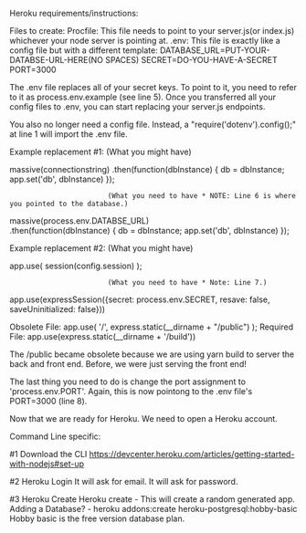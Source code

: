 Heroku requirements/instructions:

Files to create:
Procfile:   This file needs to point to your server.js(or index.js) whichever your node server is pointing at.
.env:       This file is exactly like a config file but with a different template:
            DATABASE_URL=PUT-YOUR-DATABSE-URL-HERE(NO SPACES)
            SECRET=DO-YOU-HAVE-A-SECRET
            PORT=3000

The .env file replaces all of your secret keys. To point to it, you need to refer to it as process.env.example (see line 5).
Once you transferred all your config files to .env, you can start replacing your server.js endpoints.

You also no longer need a config file. Instead, a "require('dotenv').config();" at line 1 will import the .env file.

Example replacement #1:     (What you might have)

massive(connectionstring)
.then(function(dbInstance) {
  db = dbInstance;
    app.set('db', dbInstance)
});

                            (What you need to have * NOTE: Line 6 is where you pointed to the database.)

massive(process.env.DATABSE_URL)  
.then(function(dbInstance) {
  db = dbInstance;
    app.set('db', dbInstance)
});

Example replacement #2:     (What you might have)

app.use( session(config.session) );

                            (What you need to have * Note: Line 7.)

app.use(expressSession({secret: process.env.SECRET,
  resave: false,
  saveUninitialized: false}))



Obsolete File:  app.use( '/', express.static(__dirname + "/public") );
Required File:  app.use(express.static(__dirname + '/build'))

The /public became obsolete because we are using yarn build to server the back and front end. Before, we were just serving the front end!

The last thing you need to do is change the port assignment to 'process.env.PORT'. Again, this is now pointong to the .env file's PORT=3000 (line 8).


Now that we are ready for Heroku. We need to open a Heroku account.

Command Line specific: 

#1 Download the CLI
        https://devcenter.heroku.com/articles/getting-started-with-nodejs#set-up

#2  Heroku Login
        It will ask for email.
        It will ask for password.

#3  Heroku Create
        Heroku create
            - This will create a random generated app.
        Adding a Database?
            - heroku addons:create heroku-postgresql:hobby-basic
            Hobby basic is the free version database plan.

